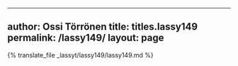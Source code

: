 
---
author: Ossi Törrönen
title: titles.lassy149
permalink: /lassy149/
layout: page
---
{% translate_file _lassyt/lassy149/lassy149.md %}